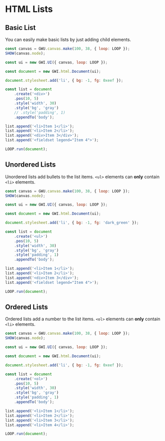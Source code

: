 # HTML Lists

## Basic List

You can easily make basic lists by just adding child elements.

```js
const canvas = GWU.canvas.make(100, 38, { loop: LOOP });
SHOW(canvas.node);

const ui = new GWI.UI({ canvas, loop: LOOP });

const document = new GWI.html.Document(ui);

document.stylesheet.add('li', { bg: -1, fg: 0xeef });

const list = document
    .create('<div>')
    .pos(10, 5)
    .style('width', 30)
    .style('bg', 'gray')
    // .style('padding', 1)
    .appendTo('body');

list.append('<li>Item 1</li>');
list.append('<li>Item 2</li>');
list.append('<div>Item 3</div>');
list.append('<fieldset legend="Item 4">');

LOOP.run(document);
```

## Unordered Lists

Unordered lists add bullets to the list items. `<ul>` elements can **only** contain `<li>` elements.

```js
const canvas = GWU.canvas.make(100, 38, { loop: LOOP });
SHOW(canvas.node);

const ui = new GWI.UI({ canvas, loop: LOOP });

const document = new GWI.html.Document(ui);

document.stylesheet.add('li', { bg: -1, fg: 'dark_green' });

const list = document
    .create('<ul>')
    .pos(10, 5)
    .style('width', 30)
    .style('bg', 'gray')
    .style('padding', 1)
    .appendTo('body');

list.append('<li>Item 1</li>');
list.append('<li>Item 2</li>');
list.append('<div>Item 3</div>');
list.append('<fieldset legend="Item 4">');

LOOP.run(document);
```

## Ordered Lists

Ordered lists add a number to the list items. `<ol>` elements can **only** contain `<li>` elements.

```js
const canvas = GWU.canvas.make(100, 38, { loop: LOOP });
SHOW(canvas.node);

const ui = new GWI.UI({ canvas, loop: LOOP });

const document = new GWI.html.Document(ui);

document.stylesheet.add('li', { bg: -1, fg: 0xeef });

const list = document
    .create('<ol>')
    .pos(10, 5)
    .style('width', 30)
    .style('bg', 'gray')
    .style('padding', 1)
    .appendTo('body');

list.append('<li>Item 1</li>');
list.append('<li>Item 2</li>');
list.append('<li>Item 3</li>');
list.append('<li>Item 4</li>');

LOOP.run(document);
```
